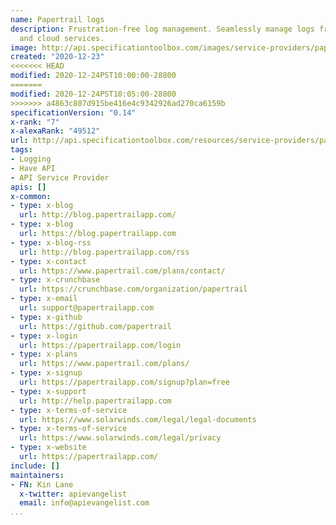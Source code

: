 ```yaml
---
name: Papertrail logs
description: Frustration-free log management. Seamlessly manage logs from apps, servers,
  and cloud services.
image: http://api.specificationtoolbox.com/images/service-providers/papertrail-logs.jpg
created: "2020-12-23"
<<<<<<< HEAD
modified: 2020-12-24PST10:00:00-28800
=======
modified: 2020-12-24PST10:05:00-28800
>>>>>>> a4863c807d915be416e4c9342926ad270ca6159b
specificationVersion: "0.14"
x-rank: "7"
x-alexaRank: "49512"
url: http://api.specificationtoolbox.com/resources/service-providers/papertrail-logs/
tags:
- Logging
- Have API
- API Service Provider
apis: []
x-common:
- type: x-blog
  url: http://blog.papertrailapp.com/
- type: x-blog
  url: https://blog.papertrailapp.com
- type: x-blog-rss
  url: http://blog.papertrailapp.com/rss
- type: x-contact
  url: https://www.papertrail.com/plans/contact/
- type: x-crunchbase
  url: https://crunchbase.com/organization/papertrail
- type: x-email
  url: support@papertrailapp.com
- type: x-github
  url: https://github.com/papertrail
- type: x-login
  url: https://papertrailapp.com/login
- type: x-plans
  url: https://www.papertrail.com/plans/
- type: x-signup
  url: https://papertrailapp.com/signup?plan=free
- type: x-support
  url: http://help.papertrailapp.com
- type: x-terms-of-service
  url: https://www.solarwinds.com/legal/legal-documents
- type: x-terms-of-service
  url: https://www.solarwinds.com/legal/privacy
- type: x-website
  url: https://papertrailapp.com/
include: []
maintainers:
- FN: Kin Lane
  x-twitter: apievangelist
  email: info@apievangelist.com
...
```

